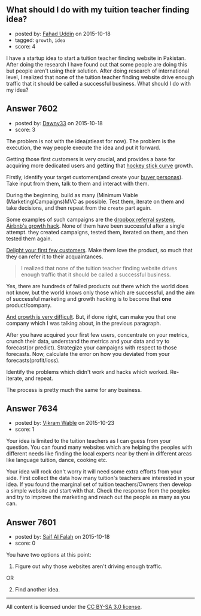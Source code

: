 ## What should I do with my tuition teacher finding idea?

- posted by: [Fahad Uddin](https://stackexchange.com/users/160083/fahad-uddin) on 2015-10-18
- tagged: `growth`, `idea`
- score: 4

I have a startup idea to start a tuition teacher finding website in Pakistan. After doing the research I have found out that some people are doing this but people aren't using their solution. After doing research of international level, I realized that none of the tuition teacher finding website drive enough traffic that it should be called a successful business. What should I do with my idea?


## Answer 7602

- posted by: [Dawny33](https://stackexchange.com/users/6444670/dawny33) on 2015-10-18
- score: 3

<p>The problem is not with the idea(atleast for now). The problem is the execution, the way people execute the idea and put it forward.</p>

<p>Getting those first customers is very crucial, and provides a base for acquiring more dedicated users and getting that <a href="https://en.wikipedia.org/wiki/Hockey_stick_graph" rel="nofollow">hockey stick curve</a> growth.</p>

<p>Firstly, identify your target customers(and create your <a href="http://blog.hubspot.com/blog/tabid/6307/bid/33491/Everything-Marketers-Need-to-Research-Create-Detailed-Buyer-Personas-Template.aspx" rel="nofollow">buyer personas</a>). Take input from them, talk to them and interact with them.</p>

<p>During the beginning, build as many (Minimum Viable (Marketing)Campaigns)MVC as possible. Test them, iterate on them and take decisions, and then repeat from the <code>create</code> part again.</p>

<p>Some examples of such campaigns are the <a href="https://blog.kissmetrics.com/dropbox-hacked-growth/" rel="nofollow">dropbox referral system</a>, <a href="https://growthhackers.com/growth-studies/airbnb" rel="nofollow">Airbnb's growth hack</a>.
None of them have been successful after a single attempt. they created campaigns, tested them, iterated on them, and then tested them again. </p>

<p><a href="https://www.youtube.com/watch?v=n-ajQ0nk6FI" rel="nofollow">Delight your first few customers</a>. Make them love the product, so much that they can refer it to their acquaintances. </p>

<blockquote>
  <p>I realized that none of the tuition teacher finding website drives
  enough traffic that it should be called a successful business.</p>
</blockquote>

<p>Yes, there are hundreds of failed products out there which the world does not know, but the world knows only those which are successful, and the aim of successful marketing and growth hacking is to become that <strong>one</strong> product/company.</p>

<p><a href="http://www.samuelhulick.com/breaking-into-growth-hacking/" rel="nofollow">And growth is very difficult</a>. But, if done right, can make you that one company which I was talking about, in the previous paragraph. </p>

<p>After you have acquired your first few users, concentrate on your metrics, crunch their data, understand the metrics and your data and try to forecast(or predict). Strategize your campaigns with respect to those forecasts. Now, calculate the error on how you deviated from your forecasts(profit/loss). </p>

<p>Identify the problems which didn't work and hacks which worked. Re-iterate, and repeat.</p>

<p>The process is pretty much the same for any business. </p>



## Answer 7634

- posted by: [Vikram Wable](https://stackexchange.com/users/5183367/vikram-wable) on 2015-10-23
- score: 1

Your idea is limited to the tuition teachers as I can guess from your question. You can found many websites which are helping the peoples with different needs like finding the local experts near by them in different areas like language tuition, dance, cooking etc.

Your idea will rock don't worry it will need some extra efforts from your side. First collect the data how many tuition's teachers are interested in your idea. If you found the marginal set of tuition teachers/Owners then develop a simple website and start with that. Check the response from the peoples and try to improve the marketing and reach out the people as many as you can.


## Answer 7601

- posted by: [Saif Al Falah](https://stackexchange.com/users/1405882/saif-al-falah) on 2015-10-18
- score: 0

You have two options at this point:

1. Figure out why those websites aren't driving enough traffic.

OR

2. Find another idea.



---

All content is licensed under the [CC BY-SA 3.0 license](https://creativecommons.org/licenses/by-sa/3.0/).
